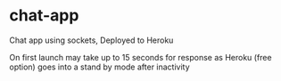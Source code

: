 # chat-app
Chat app using sockets, Deployed to Heroku

On first launch may take up to 15 seconds for response as Heroku (free option) goes into a stand by mode after inactivity
